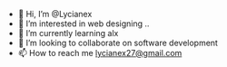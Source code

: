 - 👋 Hi, I’m @Lycianex
- 👀 I’m interested in web designing ..
- 🌱 I’m currently learning alx
- 💞️ I’m looking to collaborate on software development 
- 📫 How to reach me lycianex27@gmail.com

<!---
Lycianex/Lycianex is a ✨ special ✨ repository because its `README.md` (this file) appears on your GitHub profile.
You can click the Preview link to take a look at your changes.
--->
